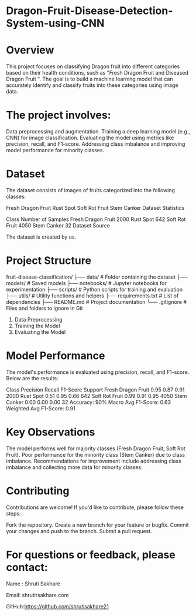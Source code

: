 # Dragon-Fruit-Disease-Detection-System-using-CNN
# Overview

This project focuses on classifying Dragon fruit into different categories based on their health conditions, such as "Fresh Dragon Fruit and Diseased Dragon Fruit ". The goal is to build a machine learning model that can accurately identify and classify fruits into these categories using image data.

# The project involves:

Data preprocessing and augmentation.
Training a deep learning model (e.g., CNN) for image classification.
Evaluating the model using metrics like precision, recall, and F1-score.
Addressing class imbalance and improving model performance for minority classes.

# Dataset

The dataset consists of images of fruits categorized into the following classes:

Fresh Dragon Fruit
Rust Spot
Soft Rot Fruit
Stem Canker
Dataset Statistics

Class	Number of Samples
Fresh Dragon Fruit	2000
Rust Spot	642
Soft Rot Fruit	4050
Stem Canker	32
Dataset Source

The dataset is created by us.

# Project Structure

fruit-disease-classification/
├── data/                    # Folder containing the dataset
├── models/                  # Saved models
├── notebooks/               # Jupyter notebooks for experimentation
├── scripts/                 # Python scripts for training and evaluation
├── utils/                   # Utility functions and helpers
├── requirements.txt         # List of dependencies
├── README.md                # Project documentation
└── .gitignore               # Files and folders to ignore in Git

1. Data Preprocessing
2. Training the Model
3. Evaluating the Model

# Model Performance

The model's performance is evaluated using precision, recall, and F1-score. Below are the results:

Class	Precision	Recall	F1-Score	Support
Fresh Dragon Fruit	0.95	0.87	0.91	2000
Rust Spot	0.51	0.95	0.66	642
Soft Rot Fruit	0.99	0.91	0.95	4050
Stem Canker	0.00	0.00	0.00	32
Accuracy: 90%
Macro Avg F1-Score: 0.63
Weighted Avg F1-Score: 0.91

# Key Observations

The model performs well for majority classes (Fresh Dragon Fruit, Soft Rot Fruit).
Poor performance for the minority class (Stem Canker) due to class imbalance.
Recommendations for improvement include addressing class imbalance and collecting more data for minority classes.

# Contributing

Contributions are welcome! If you'd like to contribute, please follow these steps:

Fork the repository.
Create a new branch for your feature or bugfix.
Commit your changes and push to the branch.
Submit a pull request.

# For questions or feedback, please contact:

Name : Shruti Sakhare

Email: shrutirsakhare.com

GitHub:https://github.com/shrutisakhare21

